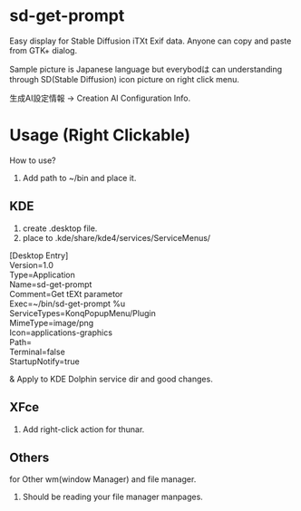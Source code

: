 # sd-get-prompt

Easy display for Stable Diffusion iTXt Exif data. Anyone can copy and paste from GTK+ dialog.

Sample picture is Japanese language but everybodは can understanding through SD(Stable Diffusion) icon picture on right click menu.

生成AI設定情報 → Creation AI Configuration Info.

# Usage (Right Clickable)

How to use?

1. Add path to ~/bin and place it.

## KDE

1. create .desktop file.
2. place to .kde/share/kde4/services/ServiceMenus/

[Desktop Entry]  
Version=1.0  
Type=Application  
Name=sd-get-prompt  
Comment=Get tEXt parametor  
Exec=~/bin/sd-get-prompt %u  
ServiceTypes=KonqPopupMenu/Plugin  
MimeType=image/png  
Icon=applications-graphics  
Path=  
Terminal=false  
StartupNotify=true  

& Apply to KDE Dolphin service dir and good changes.

## XFce

1. Add right-click action for thunar.

## Others

for Other wm(window Manager) and file manager.

1. Should be reading your file manager manpages.
